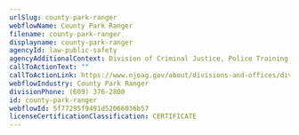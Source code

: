 ```yaml
---
urlSlug: county-park-ranger
webflowName: County Park Ranger
filename: county-park-ranger
displayname: county-park-ranger
agencyId: law-public-safety
agencyAdditionalContext: Division of Criminal Justice, Police Training Commission
callToActionText: ""
callToActionLink: https://www.njoag.gov/about/divisions-and-offices/division-of-criminal-justice-home/police-training-commission/
webflowIndustry: County Park Ranger
divisionPhone: (609) 376-2800
id: county-park-ranger
webflowId: 5f77295f9491d52066036b57
licenseCertificationClassification: CERTIFICATE
---
```

